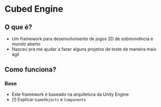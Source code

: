 # Cubed Engine

## O que é?
- Um framework para desenvolvimento de jogos 2D de sobrevivência e mundo aberto
- Nasceu pra me ajudar a fazer alguns projetos de teste de maneira mais ágil

## Como funciona?
### Base
- Este framework é baseado na arquitetura da Unity Engine
- [!] Explicar ``GameObjects`` e ``Components``
